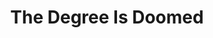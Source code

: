 ---
categories: all_articles articles
provider_display: "hbr.org"
provider_name: "hbr.org"
favicon_url: https://hbr.org/resources/images/favicon.ico
title: "The Degree Is Doomed"
published: 2014-12-09
source: https://hbr.org/2014/01/the-degree-is-doomed?utm_campaign=Socialflow&utm_source=Socialflow&utm_medium=Tweet
thumbnail: https://hbr.org/resources/images/article_assets/2014/01/20140109_1.jpg
---